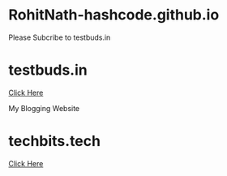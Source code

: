 # RohitNath-hashcode.github.io

Please Subcribe to testbuds.in
# testbuds.in
<a href="https://testbuds.in">Click Here</a>

My Blogging Website
# techbits.tech
<a href="https://techbits.tech">Click Here</a>
